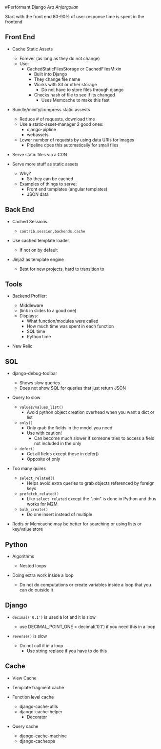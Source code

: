 #Performant Django
*Ara Anjargolian*

Start with the front end
80-90% of user response time is spent in the frontend


Front End
---------

* Cache Static Assets 
    * Forever (as long as they do not change)
    * Use:
        - CachedStaticFilesStorage or CachedFilesMixin
            - Built into Django
            - They change file name
            - Works with S3 or other storage
                - Do not have to store files through django
            - Checks hash of file to see if its changed
                - Uses Memcache to make this fast

* Bundle/minify/compress static assests
    * Reduce # of requests, download time
    * Use a static-asset-manager 2 good ones:
        - django-pipline
        - webassets
    * Lower number of requests by using data URIs for images
        - Pipeline does this automatically for small files

* Serve static files via a CDN
    
* Serve more stuff as static assets
    * Why?
        - So they can be cached
    * Examples of things to serve:
        - Front end templates (angular templates)
        - JSON data


Back End
--------

* Cached Sessions
    - `contrib.session.backends.cache`

* Use cached template loader
    - If not on by default

* Jinja2 as template engine
    - Best for new projects, hard to transition to 


Tools
-----

* Backend Profiler:
    - Middleware
    - (link in slides to a good one)
    - Displays: 
        - What function/modules were called
        - How much time was spent in each function
        - SQL time
        - Python time

* New Relic


SQL
---

* django-debug-toolbar
    - Shows slow queries
    - Does not show SQL for queries that just return JSON
    
* Query to slow
    - `values/values_list()`
        - Avoid python object creation overhead when you want a dict or list
    - `only()`
        - Only grab the fields in the model you need
        - Use with caution!
            - Can become much slower if someone tries to access a field not included in the only
    - `defer()`
        - Get all fields except those in defer()
        - Opposite of only

* Too many quires
    - `select_related()`
        - Helps avoid extra queries to grab objects referenced by foreign keys
    - `prefetch_related()`
        - Like `select_related` except the "join" is done in Python and thus works for M2M
    - `bulk_create()`
        - Do one insert instead of multiple

* Redis or Memcache may be better for searching or using lists or key/value store


Python
------

* Algorithms
    - Nested loops

* Doing extra work inside a loop
    - Do not do computations or create variables inside a loop that you can do outside it


Django
------

* `decimal('0.1')` is used a lot and it is slow
    - use DECIMAL_POINT_ONE = decimal('0.1') if you need this in a loop

* `reverse()` is slow
    - Do not call it in a loop
        - Use string replace if you have to do this


Cache
-----

* View Cache

* Template fragment cache

* Function level cache
    - django-cache-utils
    - django-cache-helper
        - Decorator

* Query cache
    - django-cache-machine
    - django-cacheops


